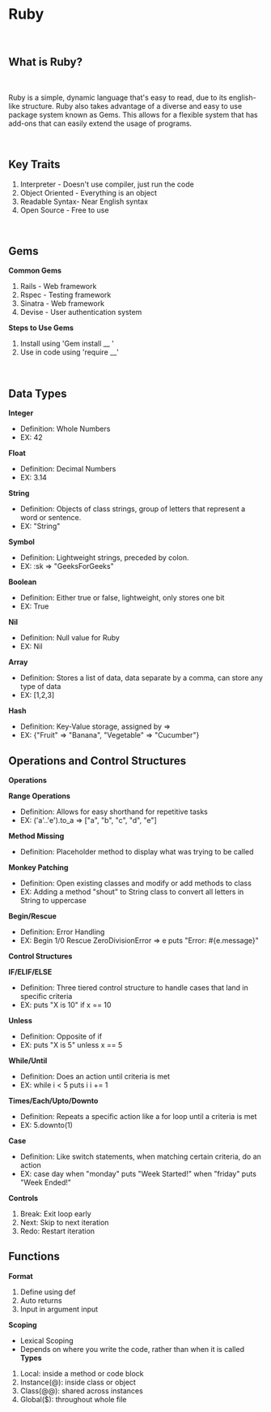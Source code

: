 # Ruby #

<br/>

## What is Ruby?
<br/>

Ruby is a simple, dynamic language that's easy to read, due to its english-like structure. Ruby also takes advantage of a diverse and easy to use package system known as Gems. This allows for a flexible system that has add-ons that can easily extend the usage of programs.

<br/>

## Key Traits

1. Interpreter - Doesn't use compiler, just run the code
2. Object Oriented - Everything is an object
3. Readable Syntax- Near English syntax
4. Open Source - Free to use

<br/>

## Gems<br/>
**Common Gems**

1. Rails - Web framework
2. Rspec - Testing framework
3. Sinatra - Web framework
4. Devise - User authentication system

**Steps to Use Gems**
1. Install using 'Gem install __ '
2. Use in code using 'require __'

<br/>

## Data Types<br/>

**Integer**
- Definition: Whole Numbers
- EX: 42<br/>

**Float**
- Definition: Decimal Numbers
- EX: 3.14<br/>

**String**
- Definition: Objects of class strings, group of letters that represent a word or sentence.
- EX: "String"<br/>

**Symbol**
- Definition: Lightweight strings, preceded by colon.
- EX: :sk => "GeeksForGeeks"<br/>

**Boolean**
- Definition: Either true or false, lightweight, only stores one bit
- EX: True<br/>

**Nil**
- Definition: Null value for Ruby
- EX: Nil<br/>

**Array**
- Definition: Stores a list of data, data separate by a comma, can store any type of data
- EX: [1,2,3]<br/>

**Hash**
- Definition: Key-Value storage, assigned by =>
- EX: {"Fruit" => "Banana", "Vegetable" => "Cucumber"}<br/>


## Operations and Control Structures<br/>

**Operations**<br/>

**Range Operations**
- Definition: Allows for easy shorthand for repetitive tasks
- EX: ('a'..'e').to_a => ["a", "b", "c", "d", "e"]<br/>

**Method Missing**
- Definition: Placeholder method to display what was trying to be called<br/>

**Monkey Patching**
- Definition: Open existing classes and modify or add methods to class
- EX: Adding a method "shout" to String class to convert all letters in String to uppercase<br/>

**Begin/Rescue**
- Definition: Error Handling
- EX: Begin 1/0 Rescue ZeroDivisionError => e puts "Error: #{e.message}"

**Control Structures**<br/>

**IF/ELIF/ELSE**
- Definition: Three tiered control structure to handle cases that land in specific criteria
- EX: puts "X is 10" if x == 10<br/>

**Unless**
- Definition: Opposite of if
- EX: puts "X is 5" unless x == 5<br/>

**While/Until**
- Definition: Does an action until criteria is met
- EX: while i < 5 puts i i += 1<br/>

**Times/Each/Upto/Downto**
- Definition: Repeats a specific action like a for loop until a criteria is met
- EX: 5.downto(1)<br/>

**Case**
- Definition: Like switch statements, when matching certain criteria, do an action
- EX: case day when "monday" puts "Week Started!" when "friday" puts "Week Ended!"<br/>

**Controls**
1. Break: Exit loop early
2. Next: Skip to next iteration
3. Redo: Restart iteration<br/>

## Functions <br/>
**Format**
1. Define using def
2. Auto returns
3. Input in argument input<br/>

**Scoping**
- Lexical Scoping
- Depends on where you write the code, rather than when it is called
**Types**
1. Local: inside a method or code block
2. Instance(@): inside class or object
3. Class(@@): shared across instances
4. Global($): throughout whole file<br/>






